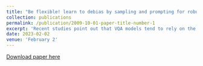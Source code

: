 ```yaml
---
title: "Be flexible! learn to debias by sampling and prompting for robust visual question answering"
collection: publications
permalink: /publication/2009-10-01-paper-title-number-1
excerpt: 'Recent studies point out that VQA models tend to rely on the language prior in the training data to answer the questions, which prevents the VQA model from generalization on the out-of-distribution test data. To address this problem, approaches are designed to reduce the language distribution prior effect by constructing negative image–question pairs, while they cannot provide the proper visual reason for answering the question. In this paper, we present a new debiasing framework for VQA by Learning to Sample paired image–question and Prompt for given question (LSP). Specifically, we construct the negative image–question pairs with certain sampling rate to prevent the model from overly relying on the visual shortcut content. Notably, question types provide a strong hint for answering the questions. We utilize question type to constrain the sampling process for negative question–image pairs, and further learn the question type-guided prompt for better question comprehension. Extensive experiments on two public benchmarks, VQA-CP v2 and VQA v2, demonstrate that our model achieves new state-of-the-art results in overall accuracy.'
date: 2023-02-02
venue: 'February 2'
---
```

[Download paper here](https://github.com/LemonQC/lemonqc.github.io/blob/master/_publications/1-s2.0-S030645732300033X-main.pdf)

